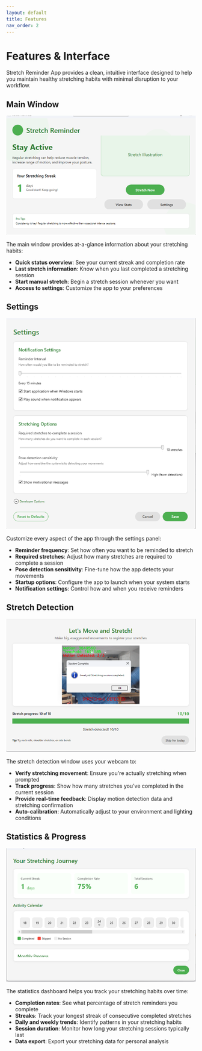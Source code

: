```yaml
---
layout: default
title: Features
nav_order: 2
---
```


# Features & Interface

Stretch Reminder App provides a clean, intuitive interface designed to help you maintain healthy stretching habits with minimal disruption to your workflow.

## Main Window

![Main Window](screenshots/main-window.png)

The main window provides at-a-glance information about your stretching habits:

- **Quick status overview**: See your current streak and completion rate
- **Last stretch information**: Know when you last completed a stretching session
- **Start manual stretch**: Begin a stretch session whenever you want
- **Access to settings**: Customize the app to your preferences

## Settings

![Settings Window](screenshots/settings.png)

Customize every aspect of the app through the settings panel:

- **Reminder frequency**: Set how often you want to be reminded to stretch
- **Required stretches**: Adjust how many stretches are required to complete a session
- **Pose detection sensitivity**: Fine-tune how the app detects your movements
- **Startup options**: Configure the app to launch when your system starts
- **Notification settings**: Control how and when you receive reminders

## Stretch Detection

![Stretch Detection](screenshots/stretchdetectionandprogress.png)

The stretch detection window uses your webcam to:

- **Verify stretching movement**: Ensure you're actually stretching when prompted
- **Track progress**: Show how many stretches you've completed in the current session
- **Provide real-time feedback**: Display motion detection data and stretching confirmation
- **Auto-calibration**: Automatically adjust to your environment and lighting conditions

## Statistics & Progress

![Statistics View](screenshots/view-status.png)

The statistics dashboard helps you track your stretching habits over time:

- **Completion rates**: See what percentage of stretch reminders you complete
- **Streaks**: Track your longest streak of consecutive completed stretches
- **Daily and weekly trends**: Identify patterns in your stretching habits
- **Session duration**: Monitor how long your stretching sessions typically last
- **Data export**: Export your stretching data for personal analysis